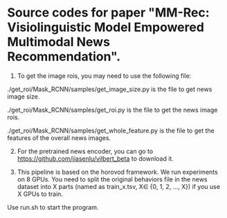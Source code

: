 # Source codes for paper "MM-Rec: Visiolinguistic Model Empowered Multimodal News Recommendation".

1. To get the image rois, you may need to use the following file:

./get_roi/Mask_RCNN/samples/get_image_size.py is the file to get news image size.

./get_roi/Mask_RCNN/samples/get_roi.py is the file to get the news image rois.

./get_roi/Mask_RCNN/samples/get_whole_feature.py is the file to get the features of the overall news images.

2. For the pretrained news encoder, you can go to https://github.com/jiasenlu/vilbert_beta to download it.

3. This pipeline is based on the horovod framework. We run experiments on 8 GPUs. You need to split the original behaviors file in the news dataset into X parts (named as train_x.tsv, X∈ {0, 1, 2, ..., X}) if you use X GPUs to train.

Use run.sh to start the program.
